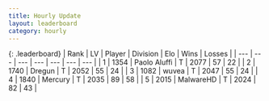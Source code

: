```yaml
---
title: Hourly Update
layout: leaderboard
category: hourly
---
```


{: .leaderboard}
| Rank | LV | Player | Division | Elo | Wins | Losses |
| --- | --- | --- | --- | --- | --- | --- |
| <span data-change="0">1</span> | 1354 | <span title="ID: 512212">Paolo Aluffi</span> | T | <span data-change="-11">2077</span> | <span data-change="0">57</span> | <span data-change="1">22</span> |
| <span data-change="0">2</span> | 1740 | <span title="ID: 337810">Dregun</span> | T | <span data-change="-8">2052</span> | <span data-change="2">55</span> | <span data-change="2">24</span> |
| <span data-change="0">3</span> | 1082 | <span title="ID: 740957">wuvea</span> | T | <span data-change="0">2047</span> | <span data-change="0">55</span> | <span data-change="0">24</span> |
| <span data-change="2">4</span> | 1840 | <span title="ID: 692745">Mercury</span> | T | <span data-change="20">2035</span> | <span data-change="2">89</span> | <span data-change="0">58</span> |
| <span data-change="-1">5</span> | 2015 | <span title="ID: 261794">MalwareHD</span> | T | <span data-change="3">2024</span> | <span data-change="2">82</span> | <span data-change="2">43</span> |